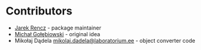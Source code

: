 # Contributors

* [Jarek Rencz](https://github.com/jrencz) - package maintainer
* [Michał Gołębiowski](https://github.com/mzgol) - original idea
* Mikołaj Dądela <mikolaj.dadela@laboratorium.ee> - object converter code